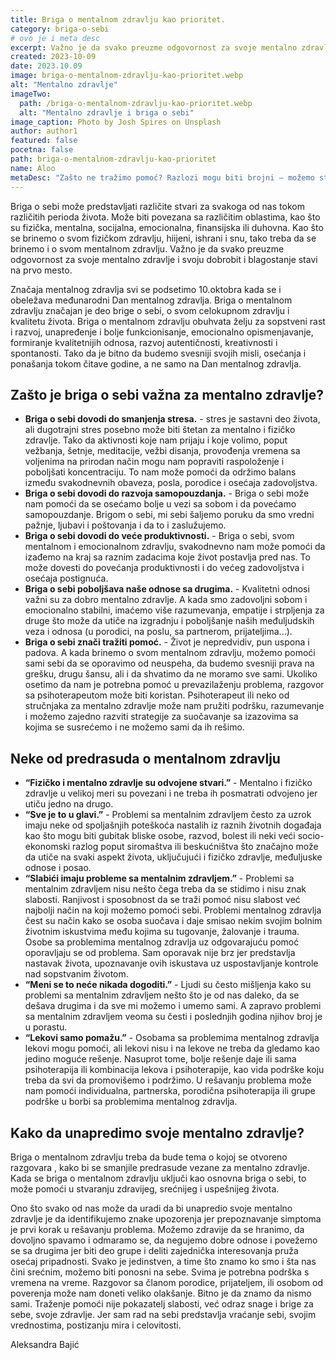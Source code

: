 ```yaml
---
title: Briga o mentalnom zdravlju kao prioritet.
category: briga-o-sebi
# ovo je i meta desc
excerpt: Važno je da svako preuzme odgovornost za svoje mentalno zdravlje i svoju dobrobit i blagostanje stavi na prvo mesto.
created: 2023-10-09
date: 2023.10.09
image: briga-o-mentalnom-zdravlju-kao-prioritet.webp
alt: "Mentalno zdravlje"
imageTwo:
  path: /briga-o-mentalnom-zdravlju-kao-prioritet.webp
  alt: "Mentalno zdravlje i briga o sebi"
image_caption: Photo by Josh Spires on Unsplash
author: author1
featured: false
pocetna: false
path: briga-o-mentalnom-zdravlju-kao-prioritet
name: Aloo
metaDesc: "Zašto ne tražimo pomoć? Razlozi mogu biti brojni – možemo steći utisak da traženjem pomoći gubimo kontrolu i da ćemo postati zavisni od nekog drugog koga pitamo za pomoć, savet.."
---
```


Briga o sebi može predstavljati različite stvari za svakoga od nas tokom različitih perioda života. Može biti povezana sa različitim oblastima, kao što su fizička, mentalna, socijalna, emocionalna, finansijska ili duhovna. Kao što se brinemo o svom fizičkom zdravlju, hiijeni, ishrani i snu, tako treba da se brinemo i o svom mentalnom zdravlju. Važno je da svako preuzme odgovornost za svoje mentalno zdravlje i svoju dobrobit i blagostanje stavi na prvo mesto. 

Značaja mentalnog zdravlja svi se podsetimo 10.oktobra kada se i obeležava međunarodni Dan mentalnog zdravlja. Briga o mentalnom zdravlju značajan je deo brige o sebi,  o svom celokupnom zdravlju i kvalitetu života. Briga o mentalnom zdravlju obuhvata želju za sopstveni rast i razvoj, unapređenje i bolje funkcionisanje, emocionalno opismenjavanje, formiranje kvalitetnijih odnosa, razvoj autentičnosti, kreativnosti i spontanosti.  Tako da je bitno da budemo svesniji svojih misli, osećanja i ponašanja tokom čitave godine, a ne samo na Dan mentalnog zdravlja. 

## Zašto je briga o sebi važna za mentalno zdravlje?

- **Briga o sebi dovodi do smanjenja stresa.** - stres je sastavni deo života, ali dugotrajni stres posebno može biti štetan za mentalno i fizičko zdravlje. Tako da aktivnosti koje nam prijaju i koje volimo, poput vežbanja, šetnje, meditacije, vežbi disanja,  provođenja vremena sa voljenima na prirodan način mogu nam popraviti raspoloženje i poboljšati koncentraciju. To nam može pomoći da održimo balans između svakodnevnih obaveza, posla, porodice i osećaja zadovoljstva.
- **Briga o sebi dovodi do razvoja samopouzdanja.** - Briga o sebi može nam pomoći da se osećamo bolje u vezi sa sobom i da povećamo samopouzdanje. Brigom o sebi, mi sebi šaljemo poruku da smo vredni pažnje, ljubavi i poštovanja i da to i zaslužujemo. 
- **Briga o sebi dovodi do veće produktivnosti.** - Briga o sebi, svom mentalnom i emocionalnom zdravlju, svakodnevno nam može pomoći da izađemo na kraj sa raznim zadacima koje život postavlja pred nas. To može dovesti do povećanja produktivnosti i do većeg zadovoljstva i osećaja postignuća.
- **Briga o sebi poboljšava naše odnose sa drugima.** - Kvalitetni odnosi važni su za dobro mentalno zdravlje. A kada smo zadovoljni sobom i emocionalno stabilni, imaćemo više razumevanja, empatije i strpljenja za druge što može da utiče na izgradnju i poboljšanje naših međuljudskih veza i odnosa (u porodici, na poslu, sa partnerom, prijateljima...).
- **Briga o sebi znači tražiti pomoć.** - Život je nepredvidiv, pun uspona i padova. A kada brinemo o svom mentalnom zdravlju, možemo pomoći sami sebi da se oporavimo od neuspeha, da budemo svesniji prava na grešku, drugu šansu, ali i da shvatimo da ne moramo sve sami. Ukoliko osetimo da nam je potrebna pomoć u prevazilaženju problema, razgovor sa psihoterapeutom može biti koristan. Psihoterapeut ili neko od stručnjaka za mentalno zdravlje može nam pružiti podršku, razumevanje i možemo zajedno razviti strategije za suočavanje sa izazovima sa kojima se susrećemo i ne možemo sami da ih rešimo. 

## Neke od predrasuda o mentalnom zdravlju

- **“Fizičko i mentalno zdravlje su odvojene stvari.”** - Mentalno i fizičko zdravlje u velikoj meri su povezani i ne treba ih posmatrati odvojeno jer utiču jedno na drugo.
- **“Sve je to u glavi.”** - Problemi sa mentalnim zdravljem često za uzrok imaju neke od spoljašnjih poteškoća nastalih iz raznih  životnih događaja kao što mogu biti gubitak bliske osobe, razvod, bolest ili neki veći socio-ekonomski razlog poput siromaštva ili beskućništva što značajno može da utiče na svaki aspekt života, uključujući i fizičko zdravlje, međuljuske odnose i posao.
- **“Slabići imaju probleme sa mentalnim zdravljem.”** - Problemi sa mentalnim zdravljem nisu nešto čega treba da se stidimo i nisu znak slabosti. Ranjivost i sposobnost da se traži pomoć nisu slabost već najbolji način na koji možemo pomoći sebi.  Problemi mentalnog zdravlja čest su način kako se osoba suočava i daje smisao nekim svojim bolnim životnim iskustvima među kojima su tugovanje, žalovanje i trauma.  Osobe sa problemima mentalnog zdravlja uz odgovarajuću pomoć oporavljaju se od problema. Sam oporavak nije brz jer  predstavlja nastavak života, upoznavanje ovih iskustava uz uspostavljanje kontrole nad sopstvanim životom.
- **“Meni se to neće nikada dogoditi.”** - Ljudi su često mišljenja kako su problemi sa mentalnim zdravljem nešto što je od nas daleko, da se dešava drugima i da sve mi možemo i umemo sami. A zapravo problemi sa mentalnim zdravljem veoma su česti i poslednjih godina njihov broj je u porastu. 
- **“Lekovi samo pomažu.”** - Osobama sa problemima mentalnog zdravlja lekovi mogu pomoći, ali lekovi nisu i  na lekove ne treba da gledamo kao jedino moguće rešenje. Nasuprot tome, bolje rešenje daje ili sama psihoterapija ili kombinacija lekova i psihoterapije, kao vida podrške koju treba da svi da promovišemo i podržimo. U rešavanju problema može nam pomoći  individualna, partnerska, porodična psihoterapija ili grupe podrške u borbi sa problemima mentalnog zdravlja.

## Kako da unapredimo svoje mentalno zdravlje?
        
Briga o mentalnom zdravlju treba da bude tema o kojoj se otvoreno razgovara , kako bi se smanjile predrasude vezane za mentalno zdravlje. Kada se briga o mentalnom zdravlju uključi kao osnovna briga o sebi, to može pomoći u stvaranju zdravijeg, srećnijeg i uspešnijeg života. 

Ono što svako od nas može da uradi da bi unapredio svoje mentalno zdravlje je da identifikujemo znake upozorenja jer prepoznavanje simptoma je prvi korak u rešavanju problema. Možemo zdravije da se hranimo,  da dovoljno spavamo i odmaramo se, da negujemo dobre odnose i povežemo se sa drugima jer biti deo grupe i deliti zajednička interesovanja pruža osećaj pripadnosti. Svako je jedinstven, a time što znamo  ko smo i šta nas čini srećnim, možemo biti ponosni na sebe. Svima je potrebna podrška s vremena na vreme. Razgovor sa članom porodice, prijateljem, ili osobom od poverenja može nam doneti veliko olakšanje. Bitno je da znamo da nismo sami. Traženje pomoći nije pokazatelj slabosti, već odraz snage i brige za sebe, svoje zdravlje. Jer sam rad na sebi predstavlja vraćanje sebi, svojim vrednostima, postizanju mira i celovitosti.


Aleksandra Bajić

